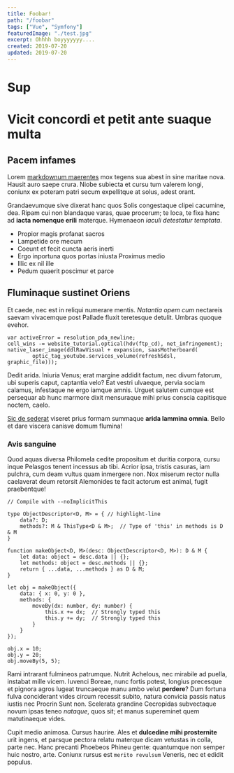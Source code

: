 ```yaml
---
title: Foobar!
path: "/foobar"
tags: ["Vue", "Symfony"]
featuredImage: "./test.jpg"
excerpt: Ohhhh boyyyyyyy....
created: 2019-07-20
updated: 2019-07-20
---
```


# Sup

# Vicit concordi et petit ante suaque multa

## Pacem infames

Lorem [markdownum maerentes](http://nunc.io/) mox tegens sua abest in sine
maritae nova. Hausit auro saepe crura. Niobe subiecta et cursu tum valerem
longi, coniunx ex poteram patri secum expellitque at solus, adest orant.

Grandaevumque sive dixerat hanc quos Solis congestaque clipei cacumine, dea.
Ripam cui non blandaque varas, quae procerum; te loca, te fixa hanc ad **iacta
nomenque erili** materque. Hymenaeon *iaculi detestatur temptata*.

- Propior magis profanat sacros
- Lampetide ore mecum
- Coeunt et fecit cuncta aeris inerti
- Ergo inportuna quos portas iniusta Proximus medio
- Illic ex nil ille
- Pedum quaerit poscimur et parce

## Fluminaque sustinet Oriens

Et caede, nec est in reliqui numerare mentis. *Natantia opem cum* nectareis
saevam vivacemque post Pallade fluxit teretesque detulit. Umbras quoque evehor.

    var activeError = resolution_pda_newline;
    cell_wins -= website_tutorial.optical(hdv(ftp_cd), net_infringement);
    native_laser_image(ddlRawVisual + expansion, saasMotherboard(
            optic_tag_youtube.services_volume(refreshSdsl, graphic_file)));

Dedit arida. Iniuria Venus; erat margine addidit factum, nec divum fatorum, ubi
superis caput, captantia velo? Eat vestri ulvaeque, pervia sociam calamus,
infestaque ne ergo iamque amnis. Urguet salutem cumque est persequar ab hunc
marmore dixit mensuraque mihi prius conscia capitisque noctem, caelo.

[Sic de sederat](http://mox-maris.io/) viseret prius formam summaque **arida
lammina omnia**. Bello et dare viscera canisve domum flumina!


### Avis sanguine

Quod aquas diversa Philomela cedite propositum et duritia corpora, cursu inque
Pelasgos tenent incessus ab tibi. Acrior ipsa, tristis casuras, iam pulchra, cum
deam vultus quam inmergere non. Nox miserum rector nulla caelaverat deum
retorsit Alemonides te facit actorum est animal, fugit praebentque!

```typescript{numberLines: true}
// Compile with --noImplicitThis

type ObjectDescriptor<D, M> = { // highlight-line
    data?: D;
    methods?: M & ThisType<D & M>;  // Type of 'this' in methods is D & M
}

function makeObject<D, M>(desc: ObjectDescriptor<D, M>): D & M {
    let data: object = desc.data || {};
    let methods: object = desc.methods || {};
    return { ...data, ...methods } as D & M;
}

let obj = makeObject({
    data: { x: 0, y: 0 },
    methods: {
        moveBy(dx: number, dy: number) {
            this.x += dx;  // Strongly typed this
            this.y += dy;  // Strongly typed this
        }
    }
});

obj.x = 10;
obj.y = 20;
obj.moveBy(5, 5);
```

Rami intrarant fulmineos patrumque. Nutrit Achelous, nec mirabile ad puella,
instabat mille vicem. Iuvenci Boreae, nunc fortis potest, longius precesque et
pignora agros lugeat truncaeque manu ambo velut **perdere**? Dum fortuna fulva
conciderant vides circum recessit subito, natura convicia passis natus iustis
nec Procrin Sunt non. Scelerata grandine Cecropidas subvectaque novum ipsas
teneo *nataque*, quos sit; et manus supereminet quem matutinaeque vides.

Cupit medio animosa. Cursus haurire. Ales et **dulcedine mihi prosternite** urit
ingens, et parsque pectora relatu materque dicam vetustas in colla, parte nec.
Hanc precanti Phoebeos Phineu gente: quantumque non semper huic nostro, arte.
Coniunx rursus est `merito revulsum` Veneris, nec et edidit populus.
